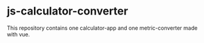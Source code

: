 # js-calculator-converter
This repository contains one calculator-app and one metric-converter made with vue. 
